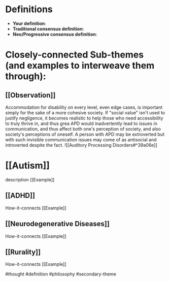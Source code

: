 # Definitions
- **Your definition**:
- **Traditional consensus definition**:
- **Neo/Progressive consensus definition**:

# Closely-connected Sub-themes (and examples to interweave them through):
## [[Observation]]
Accommodation for disability on every level, even edge cases, is important simply for the sake of a more cohesive society. If "social value" isn't used to justify negligence, it becomes realistic to help those who need accessibility to truly thrive in, and thus grea
APD would inadvertently lead to issues in communication, and thus affect both one's perception of society, and also society's perceptions of oneself. A person with APD may be extroverted but with such invisible communication issues may come of as antisocial and introverted despite the fact.
![[Auditory Processing Disorders#^39a06e]]

# [[Autism]]
description
[[Example]]

## [[ADHD]]
How-it-connects
[[Example]]

## [[Neurodegenerative Diseases]]
How-it-connects
[[Example]]

## [[Rurality]]
How-it-connects
[[Example]]


#thought #definition #philosophy #secondary-theme